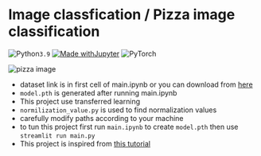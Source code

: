# Image classfication / Pizza image classification

![Python](https://img.shields.io/badge/python-3670A0?style=for-the-badge&logo=python&logoColor=ffdd54)```3.9```
[![Made withJupyter](https://img.shields.io/badge/Made%20with-Jupyter-orange?style=for-the-badge&logo=Jupyter)](https://jupyter.org/try)
![PyTorch](https://img.shields.io/badge/PyTorch-%23EE4C2C.svg?style=for-the-badge&logo=PyTorch&logoColor=white)


![pizza image](https://myhousehacks.com/wp-content/uploads/2023/01/ezgif.com-gif-maker-43.jpg?ezimgfmt=ng%3Awebp%2Fngcb1%2Frs%3Adevice%2Frscb1-1)

* dataset link is in first cell of main.ipynb or you can download from [here](https://www.kaggle.com/datasets/carlosrunner/pizza-not-pizza)
* ```model.pth``` is generated after running main.ipynb
* This project use transferred learning
* ```normilization_value.py``` is used to find normalization values
* carefully modify paths according to your machine
* to tun this project first run ```main.ipynb``` to create ```model.pth``` then use ```streamlit run main.py```
* This project is inspired from [this tutorial](https://pytorch.org/tutorials/beginner/transfer_learning_tutorial.html)
